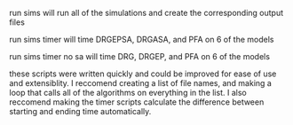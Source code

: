run sims will run all of the simulations and create the corresponding output files

run sims timer will time DRGEPSA, DRGASA, and PFA on 6 of the models

run sims timer no sa will time DRG, DRGEP, and PFA on 6 of the models

these scripts were written quickly and could be improved for ease of use and extensiblity.  I reccomend creating a list of file names, and making a loop that calls all of the algorithms on everything in the list.  I also reccomend making the timer scripts calculate the difference between starting and ending time automatically.
